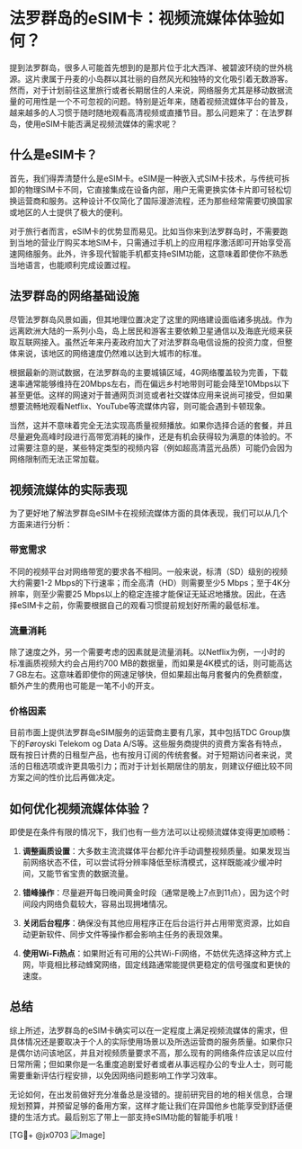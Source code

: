 # 法罗群岛的eSIM卡：视频流媒体体验如何？

提到法罗群岛，很多人可能首先想到的是那片位于北大西洋、被碧波环绕的世外桃源。这片隶属于丹麦的小岛群以其壮丽的自然风光和独特的文化吸引着无数游客。然而，对于计划前往这里旅行或者长期居住的人来说，网络服务尤其是移动数据流量的可用性是一个不可忽视的问题。特别是近年来，随着视频流媒体平台的普及，越来越多的人习惯于随时随地观看高清视频或直播节目。那么问题来了：在法罗群岛，使用eSIM卡能否满足视频流媒体的需求呢？

## 什么是eSIM卡？

首先，我们得弄清楚什么是eSIM卡。eSIM是一种嵌入式SIM卡技术，与传统可拆卸的物理SIM卡不同，它直接集成在设备内部，用户无需更换实体卡片即可轻松切换运营商和服务。这种设计不仅简化了国际漫游流程，还为那些经常需要切换国家或地区的人士提供了极大的便利。

对于旅行者而言，eSIM卡的优势显而易见。比如当你来到法罗群岛时，不需要跑到当地的营业厅购买本地SIM卡，只需通过手机上的应用程序激活即可开始享受高速网络服务。此外，许多现代智能手机都支持eSIM功能，这意味着即使你不熟悉当地语言，也能顺利完成设置过程。

## 法罗群岛的网络基础设施

尽管法罗群岛风景如画，但其地理位置决定了这里的网络建设面临诸多挑战。作为远离欧洲大陆的一系列小岛，岛上居民和游客主要依赖卫星通信以及海底光缆来获取互联网接入。虽然近年来丹麦政府加大了对法罗群岛电信设施的投资力度，但整体来说，该地区的网络速度仍然难以达到大城市的标准。

根据最新的测试数据，在法罗群岛的主要城镇区域，4G网络覆盖较为完善，下载速率通常能够维持在20Mbps左右，而在偏远乡村地带则可能会降至10Mbps以下甚至更低。这样的网速对于普通网页浏览或者社交媒体应用来说尚可接受，但如果想要流畅地观看Netflix、YouTube等流媒体内容，则可能会遇到卡顿现象。

当然，这并不意味着完全无法实现高质量视频播放。如果你选择合适的套餐，并且尽量避免高峰时段进行高带宽消耗的操作，还是有机会获得较为满意的体验的。不过需要注意的是，某些特定类型的视频内容（例如超高清蓝光品质）可能仍会因为网络限制而无法正常加载。

## 视频流媒体的实际表现

为了更好地了解法罗群岛eSIM卡在视频流媒体方面的具体表现，我们可以从几个方面来进行分析：

### 带宽需求

不同的视频平台对网络带宽的要求各不相同。一般来说，标清（SD）级别的视频大约需要1-2 Mbps的下行速率；而全高清（HD）则需要至少5 Mbps；至于4K分辨率，则至少需要25 Mbps以上的稳定连接才能保证无延迟地播放。因此，在选择eSIM卡之前，你需要根据自己的观看习惯提前规划好所需的最低标准。

### 流量消耗

除了速度之外，另一个需要考虑的因素就是流量消耗。以Netflix为例，一小时的标准画质视频大约会占用约700 MB的数据量，而如果是4K模式的话，则可能高达7 GB左右。这意味着即使你的网速足够快，但如果超出每月套餐内的免费额度，额外产生的费用也可能是一笔不小的开支。

### 价格因素

目前市面上提供法罗群岛eSIM服务的运营商主要有几家，其中包括TDC Group旗下的Føroyski Telekom og Data A/S等。这些服务商提供的资费方案各有特点，既有按日计费的日租型产品，也有按月订阅的传统套餐。对于短期访问者来说，灵活的日租选项或许更具吸引力；而对于计划长期居住的朋友，则建议仔细比较不同方案之间的性价比后再做决定。

## 如何优化视频流媒体体验？

即使是在条件有限的情况下，我们也有一些方法可以让视频流媒体变得更加顺畅：

1. **调整画质设置**：大多数主流流媒体平台都允许手动调整视频质量。如果发现当前网络状态不佳，可以尝试将分辨率降低至标清模式，这样既能减少缓冲时间，又能节省宝贵的数据流量。
   
2. **错峰操作**：尽量避开每日晚间黄金时段（通常是晚上7点到11点），因为这个时间段内网络负载较大，容易出现拥堵情况。
   
3. **关闭后台程序**：确保没有其他应用程序正在后台运行并占用带宽资源，比如自动更新软件、同步文件等操作都会影响主任务的表现效果。
   
4. **使用Wi-Fi热点**：如果附近有可用的公共Wi-Fi网络，不妨优先选择这种方式上网，毕竟相比移动蜂窝网络，固定线路通常能提供更稳定的信号强度和更快的速度。

## 总结

综上所述，法罗群岛的eSIM卡确实可以在一定程度上满足视频流媒体的需求，但具体情况还是要取决于个人的实际使用场景以及所选运营商的服务质量。如果你只是偶尔访问该地区，并且对视频质量要求不高，那么现有的网络条件应该足以应付日常所需；但如果你是一名重度追剧爱好者或者从事远程办公的专业人士，则可能需要重新评估行程安排，以免因网络问题影响工作学习效率。

无论如何，在出发前做好充分准备总是没错的。提前研究目的地的相关信息，合理规划预算，并预留足够的备用方案，这样才能让我们在异国他乡也能享受到舒适便捷的生活方式。最后别忘了带上一部支持eSIM功能的智能手机哦！

[TG💪+ @jx0703 ![Image](https://github.com/user-attachments/assets/dbca1d08-cadb-493c-b0ec-ad6f7a83f270)]